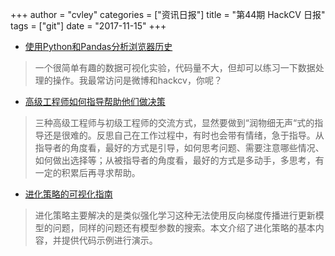 +++
author = "cvley"
categories = ["资讯日报"]
title = "第44期 HackCV 日报"
tags = ["git"]
date = "2017-11-15"
+++

- [使用Python和Pandas分析浏览器历史](https://applecrazy.github.io/blog/posts/analyzing-browser-hist-using-python/?from=hackcv&hmsr=hackcv.com&utm_medium=hackcv.com&utm_source=hackcv.com)

> 一个很简单有趣的数据可视化实验，代码量不大，但却可以练习一下数据处理的操作。我最常访问是微博和hackcv，你呢？

- [高级工程师如何指导帮助他们做决策](http://silverwraith.com/blog/2017/10/the-senior-engineers-guide-to-helping-others-make-decisions/?from=hackcv&hmsr=hackcv.com&utm_medium=hackcv.com&utm_source=hackcv.com)

> 三种高级工程师与初级工程师的交流方式，显然要做到“润物细无声“式的指导还是很难的。反思自己在工作过程中，有时也会带有情绪，急于指导。从指导者的角度看，最好的方式是引导，如何思考问题、需要注意哪些情况、如何做出选择等；从被指导者的角度看，最好的方式是多动手，多思考，有一定的积累后再寻求帮助。

- [进化策略的可视化指南](http://blog.otoro.net/2017/10/29/visual-evolution-strategies/?from=hackcv&hmsr=hackcv.com&utm_medium=hackcv.com&utm_source=hackcv.com)

> 进化策略主要解决的是类似强化学习这种无法使用反向梯度传播进行更新模型的问题，同样的问题还有模型参数的搜索。本文介绍了进化策略的基本内容，并提供代码示例进行演示。

